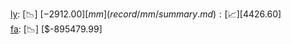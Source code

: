[ly](record/ly/summary.md): [📉] [$-2912.00]  
[mm](record/mm/summary.md): [📈] [$4426.60]  
[fa](record/fa/summary.md): [📉] [$-895479.99]  
